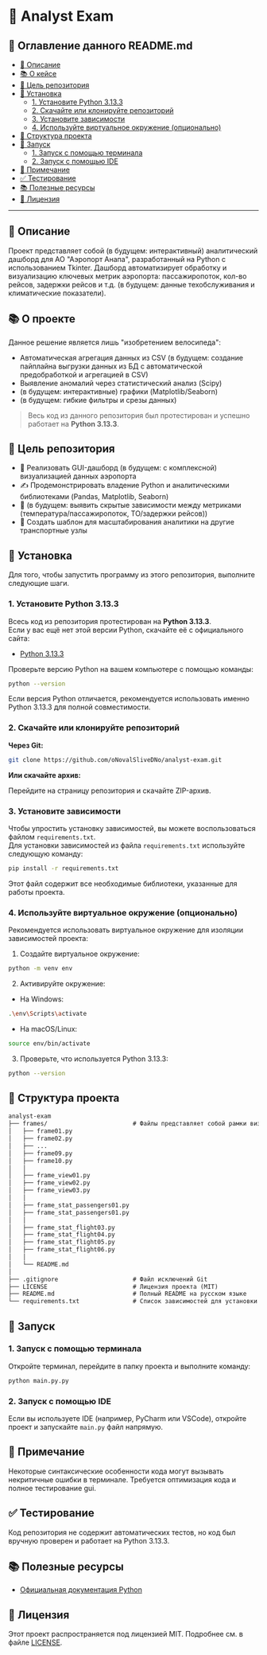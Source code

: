 # 🐍 Analyst Exam


## 📂 Оглавление данного README.md
- [📖 Описание](#-описание)
- [📚 О кейсе](#-о-кейсе)
- [🎯 Цель репозитория](#-цель-репозитория)
- [💾 Установка](#-установка)
  - [1. Установите Python 3.13.3](#1-установите-python-3133)
  - [2. Скачайте или клонируйте репозиторий](#2-скачайте-или-клонируйте-репозиторий)
  - [3. Установите зависимости](#3-установите-зависимости)
  - [4. Используйте виртуальное окружение (опционально)](#4-используйте-виртуальное-окружение-опционально)
- [📂 Структура проекта](#-структура-проекта)
- [🚀 Запуск](#-запуск-примера)
  - [1. Запуск с помощью терминала](#1-запуск-с-помощью-терминала)
  - [2. Запуск с помощью IDE](#2-запуск-с-помощью-ide)
- [🔔 Примечание](#-примечание)
- [✅ Тестирование](#-тестирование)
- [📚 Полезные ресурсы](#-полезные-ресурсы)
- [📝 Лицензия](#-лицензия)



---



## 📖 Описание

Проект представляет собой (в будущем: интерактивный) аналитический дашборд для АО "Аэропорт Анапа", разработанный на Python с использованием Tkinter. Дашборд автоматизирует обработку и визуализацию ключевых метрик аэропорта: пассажиропоток, кол-во рейсов, задержки рейсов и т.д. (в будущем: данные техобслуживания и климатические показатели).



## 📚 О проекте
Данное решение является лишь "изобретением велосипеда":
- Автоматическая агрегация данных из CSV (в будущем: создание пайплайна выгрузки данных из БД с автоматической предобработкой и агрегацией в CSV)
- Выявление аномалий через статистический анализ (Scipy)
- (в будущем: интерактивные) графики (Matplotlib/Seaborn)
- (в будущем: гибкие фильтры и срезы данных)

> Весь код из данного репозитория был протестирован и успешно работает на **Python 3.13.3**.  




 
## 🎯 Цель репозитория

- 📌 Реализовать GUI-дашборд (в будущем: с комплексной) визуализацией данных аэропорта
- ✍️ Продемонстрировать владение Python и аналитическими библиотеками (Pandas, Matplotlib, Seaborn)
- 🧠 (в будущем: выявить скрытые зависимости между метриками (температура/пассажиропоток, ТО/задержки рейсов))
- 📂 Создать шаблон для масштабирования аналитики на другие транспортные узлы






## 💾 Установка

Для того, чтобы запустить программу из этого репозитория, выполните следующие шаги.

### 1. Установите Python 3.13.3

Всесь код из репозитория протестирован на **Python 3.13.3**.  
Если у вас ещё нет этой версии Python, скачайте её с официального сайта:

* [Python 3.13.3](https://www.python.org/downloads/release/python-3133/)

Проверьте версию Python на вашем компьютере с помощью команды:

```bash
python --version
```

Если версия Python отличается, рекомендуется использовать именно Python 3.13.3 для полной совместимости.

### 2. Скачайте или клонируйте репозиторий

**Через Git:**

```bash
git clone https://github.com/oNovalSliveDNo/analyst-exam.git
```

**Или скачайте архив:**

Перейдите на страницу репозитория и скачайте ZIP-архив.

### 3. Установите зависимости

Чтобы упростить установку зависимостей, вы можете воспользоваться файлом `requirements.txt`.  
Для установки зависимостей из файла `requirements.txt` используйте следующую команду:

```bash
pip install -r requirements.txt
```

Этот файл содержит все необходимые библиотеки, указанные для работы проекта.

### 4. Используйте виртуальное окружение (опционально)

Рекомендуется использовать виртуальное окружение для изоляции зависимостей проекта:

1. Создайте виртуальное окружение:

```bash
python -m venv env
```

2. Активируйте окружение:

* На Windows:

```bash
.\env\Scripts\activate
```

* На macOS/Linux:

```bash
source env/bin/activate
```

3. Проверьте, что используется Python 3.13.3:

```bash
python --version
```



## 📂 Структура проекта
```markdown
analyst-exam
├── frames/                        # Файлы представляет собой рамки визуализации
│   ├── frame01.py
│   ├── frame02.py
│   ├── ...
│   ├── frame09.py
│   ├── frame10.py
│   │
│   ├── frame_view01.py
│   ├── frame_view02.py
│   ├── frame_view03.py
│   │
│   ├── frame_stat_passengers01.py
│   ├── frame_stat_passengers01.py
│   │
│   ├── frame_stat_flight03.py
│   ├── frame_stat_flight04.py
│   ├── frame_stat_flight05.py
│   ├── frame_stat_flight06.py
│   │
│   └── README.md
│
├── .gitignore                     # Файл исключений Git
├── LICENSE                        # Лицензия проекта (MIT)
├── README.md                      # Полный README на русском языке
└── requirements.txt               # Список зависимостей для установки через pip
```


## 🚀 Запуск

### 1. Запуск с помощью терминала

Откройте терминал, перейдите в папку проекта и выполните команду:

```bash
python main.py.py
```

### 2. Запуск с помощью IDE

Если вы используете IDE (например, PyCharm или VSCode), откройте проект и запускайте `main.py` файл напрямую.




## 🔔 Примечание

Некоторые синтаксические особенности кода могут вызывать некритичные ошибки в терминале.
Требуется оптимизация кода и полное тестирование gui.



## ✅ Тестирование

Код репозитория не содержит автоматических тестов, но код был вручную проверен и работает на Python 3.13.3.



## 📚 Полезные ресурсы

- [Официальная документация Python](https://docs.python.org/3/)



## 📝 Лицензия

Этот проект распространяется под лицензией MIT. Подробнее см. в файле [LICENSE](LICENSE).
